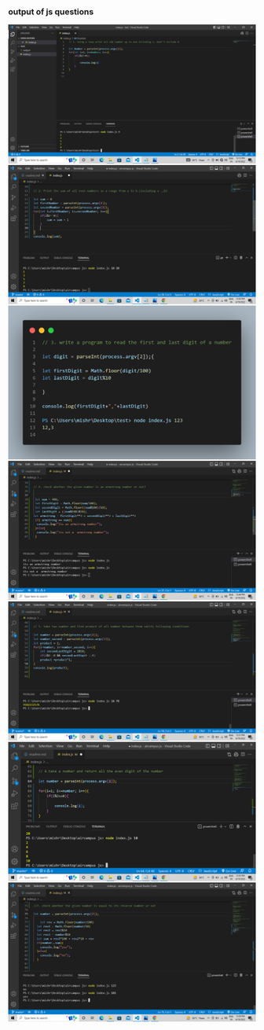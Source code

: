 <h3>output of js questions</h3>
<img src="./output/Q-1.png">
<img src="./output/Q-2.png">
<img src="./output/Q-3.png">
<img src="./output/Q-4.png">
<img src="./output/Q-5.png">
<img src="./output/Q-6.png">
<img src="./output/Q-7.png">